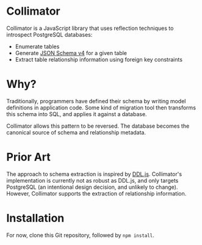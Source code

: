 # Collimator

Collimator is a JavaScript library that uses reflection techniques to introspect PostgreSQL databases:

- Enumerate tables
- Generate [JSON Schema v4][jsonschema] for a given table
- Extract table relationship information using foreign key constraints

[jsonschema]: http://json-schema.org

# Why?

Traditionally, programmers have defined their schema by writing model definitions in application code. Some kind of migration tool then transforms this schema into SQL, and applies it against a database.

Collimator allows this pattern to be reversed. The database becomes the canonical source of schema and relationship metadata.

# Prior Art

The approach to schema extraction is inspired by [DDL.js][js-ddl]. Collimator's implementation is currently not as robust as DDL.js, and only targets PostgreSQL (an intentional design decision, and unlikely to change). However, Collimator supports the extraction of relationship information.

[js-ddl]: https://github.com/moll/js-ddl

# Installation

For now, clone this Git repository, followed by `npm install`.
